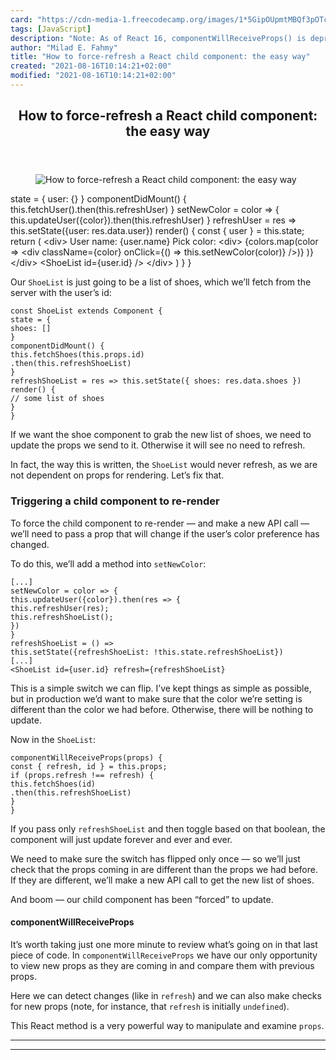 ```yaml
---
card: "https://cdn-media-1.freecodecamp.org/images/1*5GipOUpmtMBQf3pOTcJ1YQ.jpeg"
tags: [JavaScript]
description: "Note: As of React 16, componentWillReceiveProps() is deprecat"
author: "Milad E. Fahmy"
title: "How to force-refresh a React child component: the easy way"
created: "2021-08-16T10:14:21+02:00"
modified: "2021-08-16T10:14:21+02:00"
---
```

<div class="site-wrapper">
<main id="site-main" class="site-main outer">
<div class="inner">
<article class="post-full post tag-javascript tag-react tag-web-development tag-programming tag-tutorial ">
<header class="post-full-header">
<h1 class="post-full-title">How to force-refresh a React child component: the easy way</h1>
</header>
<figure class="post-full-image">
<picture>
<source media="(max-width: 700px)" sizes="1px" srcset="data:image/gif;base64,R0lGODlhAQABAIAAAAAAAP///yH5BAEAAAAALAAAAAABAAEAAAIBRAA7 1w">
<source media="(min-width: 701px)" sizes="(max-width: 800px) 400px,
(max-width: 1170px) 700px,
1400px" srcset="https://cdn-media-1.freecodecamp.org/images/1*5GipOUpmtMBQf3pOTcJ1YQ.jpeg 300w,
https://cdn-media-1.freecodecamp.org/images/1*5GipOUpmtMBQf3pOTcJ1YQ.jpeg 600w,
https://cdn-media-1.freecodecamp.org/images/1*5GipOUpmtMBQf3pOTcJ1YQ.jpeg 1000w,
https://cdn-media-1.freecodecamp.org/images/1*5GipOUpmtMBQf3pOTcJ1YQ.jpeg 2000w">
<img onerror="this.style.display='none'" src="https://cdn-media-1.freecodecamp.org/images/1*5GipOUpmtMBQf3pOTcJ1YQ.jpeg" alt="How to force-refresh a React child component: the easy way">
</picture>
</figure>
<section class="post-full-content">
<div class="post-content">
state = {
user: {}
}
componentDidMount() {
this.fetchUser().then(this.refreshUser)
}
setNewColor = color =&gt; {
this.updateUser({color}).then(this.refreshUser)
}
refreshUser = res =&gt; this.setState({user: res.data.user})
render() {
const { user } = this.state;
return (
&lt;div&gt;
User name: {user.name}
Pick color:
&lt;div&gt;
{colors.map(color =&gt;
&lt;div className={color}
onClick={() =&gt; this.setNewColor(color)} /&gt;)}
)}
&lt;/div&gt;
&lt;ShoeList id={user.id} /&gt;
&lt;/div&gt;
)
}
}</code></pre><p>Our <code>ShoeList</code> is just going to be a list of shoes, which we’ll fetch from the server with the user’s id:</p><pre><code class="language-jsx">const ShoeList extends Component {
state = {
shoes: []
}
componentDidMount() {
this.fetchShoes(this.props.id)
.then(this.refreshShoeList)
}
refreshShoeList = res =&gt; this.setState({ shoes: res.data.shoes })
render() {
// some list of shoes
}
}</code></pre><p>If we want the shoe component to grab the new list of shoes, we need to update the props we send to it. Otherwise it will see no need to refresh.</p><p>In fact, the way this is written, the <code>ShoeList</code> would never refresh, as we are not dependent on props for rendering. Let’s fix that.</p><h3 id="triggering-a-child-component-to-re-render">Triggering a child component to re-render</h3><p>To force the child component to re-render — and make a new API call — we’ll need to pass a prop that will change if the user’s color preference has changed.</p><p>To do this, we’ll add a method into <code>setNewColor</code>:</p><pre><code class="language-jsx">[...]
setNewColor = color =&gt; {
this.updateUser({color}).then(res =&gt; {
this.refreshUser(res);
this.refreshShoeList();
})
}
refreshShoeList = () =&gt;
this.setState({refreshShoeList: !this.state.refreshShoeList})
[...]
&lt;ShoeList id={user.id} refresh={refreshShoeList}</code></pre><p>This is a simple switch we can flip. I’ve kept things as simple as possible, but in production we’d want to make sure that the color we’re setting is different than the color we had before. Otherwise, there will be nothing to update.</p><p>Now in the <code>ShoeList</code>:</p><pre><code class="language-jsx">componentWillReceiveProps(props) {
const { refresh, id } = this.props;
if (props.refresh !== refresh) {
this.fetchShoes(id)
.then(this.refreshShoeList)
}
}</code></pre><p>If you pass only <code>refreshShoeList</code> and then toggle based on that boolean, the component will just update forever and ever and ever.</p><p>We need to make sure the switch has flipped only once — so we’ll just check that the props coming in are different than the props we had before. If they are different, we’ll make a new API call to get the new list of shoes.</p><p>And boom — our child component has been “forced” to update.</p><h4 id="componentwillreceiveprops">componentWillReceiveProps</h4><p>It’s worth taking just one more minute to review what’s going on in that last piece of code. In <code>componentWillReceiveProps</code> we have our only opportunity to view new props as they are coming in and compare them with previous props.</p><p>Here we can detect changes (like in <code>refresh</code>) and we can also make checks for new props (note, for instance, that <code>refresh</code> is initially <code>undefined</code>).</p><p>This React method is a very powerful way to manipulate and examine <code>props</code>.</p>
</div>
<hr>
<hr>
</section>
</article>
</div>
</main>
</div>
<!-- Google Tag Manager (noscript) -->
<!-- End Google Tag Manager (noscript) -->
